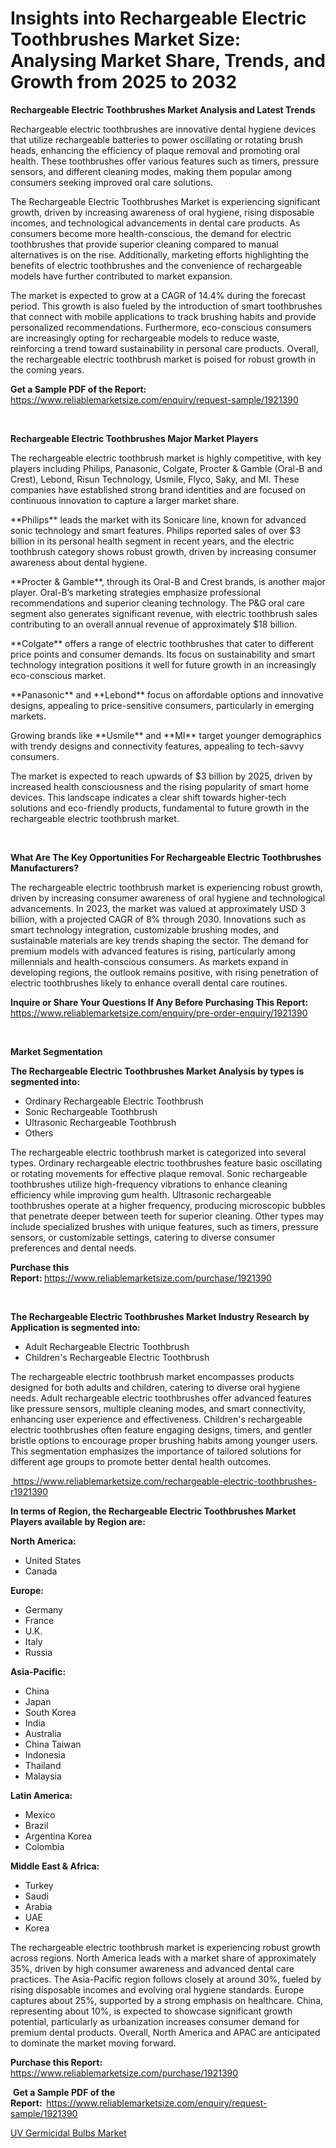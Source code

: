 <p><h1>Insights into Rechargeable Electric Toothbrushes Market Size: Analysing Market Share, Trends, and Growth from 2025 to 2032</h1></p><p><strong>Rechargeable Electric Toothbrushes Market Analysis and Latest Trends</strong></p>
<p><p>Rechargeable electric toothbrushes are innovative dental hygiene devices that utilize rechargeable batteries to power oscillating or rotating brush heads, enhancing the efficiency of plaque removal and promoting oral health. These toothbrushes offer various features such as timers, pressure sensors, and different cleaning modes, making them popular among consumers seeking improved oral care solutions.</p><p>The Rechargeable Electric Toothbrushes Market is experiencing significant growth, driven by increasing awareness of oral hygiene, rising disposable incomes, and technological advancements in dental care products. As consumers become more health-conscious, the demand for electric toothbrushes that provide superior cleaning compared to manual alternatives is on the rise. Additionally, marketing efforts highlighting the benefits of electric toothbrushes and the convenience of rechargeable models have further contributed to market expansion.</p><p>The market is expected to grow at a CAGR of 14.4% during the forecast period. This growth is also fueled by the introduction of smart toothbrushes that connect with mobile applications to track brushing habits and provide personalized recommendations. Furthermore, eco-conscious consumers are increasingly opting for rechargeable models to reduce waste, reinforcing a trend toward sustainability in personal care products. Overall, the rechargeable electric toothbrush market is poised for robust growth in the coming years.</p></p>
<p><strong>Get a Sample PDF of the Report:&nbsp;</strong> <a href="https://www.reliablemarketsize.com/enquiry/request-sample/1921390?utm_campaign=2212&utm_medium=2&utm_source=Github&utm_content=ia&utm_term=08022025&utm_id=rechargeable-electric-toothbrushes">https://www.reliablemarketsize.com/enquiry/request-sample/1921390</a></p>
<p>&nbsp;</p>
<p><strong>Rechargeable Electric Toothbrushes Major Market Players</strong></p>
<p><p>The rechargeable electric toothbrush market is highly competitive, with key players including Philips, Panasonic, Colgate, Procter & Gamble (Oral-B and Crest), Lebond, Risun Technology, Usmile, Flyco, Saky, and MI. These companies have established strong brand identities and are focused on continuous innovation to capture a larger market share.</p><p>**Philips** leads the market with its Sonicare line, known for advanced sonic technology and smart features. Philips reported sales of over $3 billion in its personal health segment in recent years, and the electric toothbrush category shows robust growth, driven by increasing consumer awareness about dental hygiene.</p><p>**Procter & Gamble**, through its Oral-B and Crest brands, is another major player. Oral-B’s marketing strategies emphasize professional recommendations and superior cleaning technology. The P&G oral care segment also generates significant revenue, with electric toothbrush sales contributing to an overall annual revenue of approximately $18 billion.</p><p>**Colgate** offers a range of electric toothbrushes that cater to different price points and consumer demands. Its focus on sustainability and smart technology integration positions it well for future growth in an increasingly eco-conscious market.</p><p>**Panasonic** and **Lebond** focus on affordable options and innovative designs, appealing to price-sensitive consumers, particularly in emerging markets. </p><p>Growing brands like **Usmile** and **MI** target younger demographics with trendy designs and connectivity features, appealing to tech-savvy consumers.</p><p>The market is expected to reach upwards of $3 billion by 2025, driven by increased health consciousness and the rising popularity of smart home devices. This landscape indicates a clear shift towards higher-tech solutions and eco-friendly products, fundamental to future growth in the rechargeable electric toothbrush market.</p></p>
<p>&nbsp;</p>
<p><strong>What Are The Key Opportunities For Rechargeable Electric Toothbrushes Manufacturers?</strong></p>
<p><p>The rechargeable electric toothbrush market is experiencing robust growth, driven by increasing consumer awareness of oral hygiene and technological advancements. In 2023, the market was valued at approximately USD 3 billion, with a projected CAGR of 8% through 2030. Innovations such as smart technology integration, customizable brushing modes, and sustainable materials are key trends shaping the sector. The demand for premium models with advanced features is rising, particularly among millennials and health-conscious consumers. As markets expand in developing regions, the outlook remains positive, with rising penetration of electric toothbrushes likely to enhance overall dental care routines.</p></p>
<p><strong>Inquire or Share Your Questions If Any Before Purchasing This Report:</strong> <a href="https://www.reliablemarketsize.com/enquiry/pre-order-enquiry/1921390?utm_campaign=2212&utm_medium=2&utm_source=Github&utm_content=ia&utm_term=08022025&utm_id=rechargeable-electric-toothbrushes">https://www.reliablemarketsize.com/enquiry/pre-order-enquiry/1921390</a></p>
<p>&nbsp;</p>
<p><strong>Market Segmentation</strong></p>
<p><strong>The Rechargeable Electric Toothbrushes Market Analysis by types is segmented into:</strong></p>
<p><ul><li>Ordinary Rechargeable Electric Toothbrush</li><li>Sonic Rechargeable Toothbrush</li><li>Ultrasonic Rechargeable Toothbrush</li><li>Others</li></ul></p>
<p><p>The rechargeable electric toothbrush market is categorized into several types. Ordinary rechargeable electric toothbrushes feature basic oscillating or rotating movements for effective plaque removal. Sonic rechargeable toothbrushes utilize high-frequency vibrations to enhance cleaning efficiency while improving gum health. Ultrasonic rechargeable toothbrushes operate at a higher frequency, producing microscopic bubbles that penetrate deeper between teeth for superior cleaning. Other types may include specialized brushes with unique features, such as timers, pressure sensors, or customizable settings, catering to diverse consumer preferences and dental needs.</p></p>
<p><strong>Purchase this Report:&nbsp;</strong><a href="https://www.reliablemarketsize.com/purchase/1921390?utm_campaign=2212&utm_medium=2&utm_source=Github&utm_content=ia&utm_term=08022025&utm_id=rechargeable-electric-toothbrushes">https://www.reliablemarketsize.com/purchase/1921390</a></p>
<p>&nbsp;</p>
<p><strong>The Rechargeable Electric Toothbrushes Market Industry Research by Application is segmented into:</strong></p>
<p><ul><li>Adult Rechargeable Electric Toothbrush</li><li>Children's Rechargeable Electric Toothbrush</li></ul></p>
<p><p>The rechargeable electric toothbrush market encompasses products designed for both adults and children, catering to diverse oral hygiene needs. Adult rechargeable electric toothbrushes offer advanced features like pressure sensors, multiple cleaning modes, and smart connectivity, enhancing user experience and effectiveness. Children's rechargeable electric toothbrushes often feature engaging designs, timers, and gentler bristle options to encourage proper brushing habits among younger users. This segmentation emphasizes the importance of tailored solutions for different age groups to promote better dental health outcomes.</p></p>
<p><a href="https://www.reliablemarketsize.com/rechargeable-electric-toothbrushes-r1921390?utm_campaign=2212&utm_medium=2&utm_source=Github&utm_content=ia&utm_term=08022025&utm_id=rechargeable-electric-toothbrushes">&nbsp;https://www.reliablemarketsize.com/rechargeable-electric-toothbrushes-r1921390</a></p>
<p><strong>In terms of Region, the Rechargeable Electric Toothbrushes Market Players available by Region are:</strong></p>
<p>
    <p> <strong> North America: </strong>
        <ul>
            <li>United States</li>
            <li>Canada</li>
        </ul>
        </p> 
    <p> <strong> Europe: </strong>
        <ul>
            <li>Germany</li>
            <li>France</li>
            <li>U.K.</li>
            <li>Italy</li>
            <li>Russia</li>
        </ul>
        </p> 
    <p> <strong> Asia-Pacific: </strong>
        <ul>
            <li>China</li>
            <li>Japan</li>
            <li>South Korea</li>
            <li>India</li>
            <li>Australia</li>
            <li>China Taiwan</li>
            <li>Indonesia</li>
            <li>Thailand</li>
            <li>Malaysia</li>
        </ul>
        </p> 
    <p> <strong> Latin America: </strong>
        <ul>
            <li>Mexico</li>
            <li>Brazil</li>
            <li>Argentina Korea</li>
            <li>Colombia</li>
        </ul>
        </p> 
    <p> <strong> Middle East & Africa: </strong>
        <ul>
            <li>Turkey</li>
            <li>Saudi</li>
            <li>Arabia</li>
            <li>UAE</li>
            <li>Korea</li>
        </ul>
    </p>
    </p>
<p><p>The rechargeable electric toothbrush market is experiencing robust growth across regions. North America leads with a market share of approximately 35%, driven by high consumer awareness and advanced dental care practices. The Asia-Pacific region follows closely at around 30%, fueled by rising disposable incomes and evolving oral hygiene standards. Europe captures about 25%, supported by a strong emphasis on healthcare. China, representing about 10%, is expected to showcase significant growth potential, particularly as urbanization increases consumer demand for premium dental products. Overall, North America and APAC are anticipated to dominate the market moving forward.</p></p>
<p><strong>Purchase this Report: </strong><a href="https://www.reliablemarketsize.com/purchase/1921390?utm_campaign=2212&utm_medium=2&utm_source=Github&utm_content=ia&utm_term=08022025&utm_id=rechargeable-electric-toothbrushes">https://www.reliablemarketsize.com/purchase/1921390</a></p>
<p>&nbsp;<strong>Get a Sample PDF of the Report:&nbsp;&nbsp;</strong><a href="https://www.reliablemarketsize.com/enquiry/request-sample/1921390?utm_campaign=2212&utm_medium=2&utm_source=Github&utm_content=ia&utm_term=08022025&utm_id=rechargeable-electric-toothbrushes">https://www.reliablemarketsize.com/enquiry/request-sample/1921390</a></p>
<p><strong></strong></p>
<p><p><a href="https://github.com/gullattedenna/Market-Research-Report-List-1/blob/main/uv-germicidal-bulbs-market.md?utm_campaign=2212&utm_medium=2&utm_source=Github&utm_content=ia&utm_term=08022025&utm_id=rechargeable-electric-toothbrushes">UV Germicidal Bulbs Market</a></p></p>